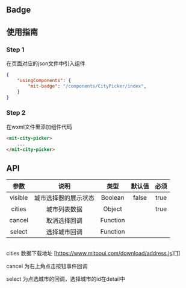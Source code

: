 ## Badge 

## 使用指南

### Step 1

在页面对应的json文件中引入组件

```json
{
	"usingComponents": {
		"mit-badge": "/components/CityPicker/index",
	}
}
```
### Step 2

在wxml文件里添加组件代码

```html
<mit-city-picker>
    ...
</mit-city-picker>
```

## API

|参数	    |说明  			   |类型            |默认值     |必须  |
|:-----------:|:---------------:|:-------------:|:----------:|:---------:|
| visible  | 城市选择器的展示状态   |  Boolean | false   | true  |
| cities | 城市列表数据 | Object |  | true |
| cancel | 取消选择回调 | Function | | |
| select | 选择城市回调 | Function | | |

##

cities 数据下载地址 [https://www.mitooui.com/download/address.js][1]

 [1]: https://www.mitooui.com/download/address.js

cancel 为右上角点击按钮事件回调
    
select 为点选城市的回调，选择城市的id在detail中

